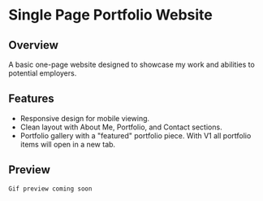 # Single Page Portfolio Website

## Overview

A basic one-page website designed to showcase my work and abilities to potential employers.

## Features

- Responsive design for mobile viewing.
- Clean layout with About Me, Portfolio, and Contact sections.
- Portfolio gallery with a "featured" portfolio piece. With V1 all portfolio items will open in a new tab.

## Preview

    Gif preview coming soon

